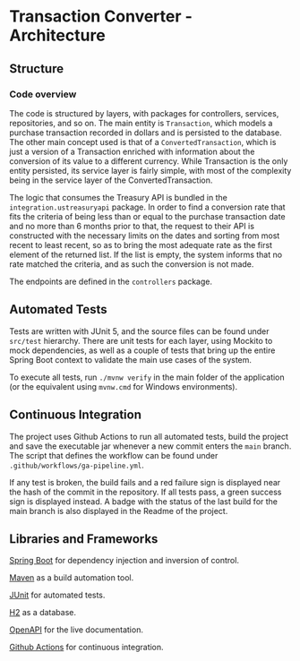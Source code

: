 # Transaction Converter - Architecture

## Structure

### Code overview

The code is structured by layers, with packages for controllers, services, repositories, and so on. The main entity is `Transaction`, which models a purchase transaction recorded in dollars and is persisted to the database. The other main concept used is that of a `ConvertedTransaction`, which is just a version of a Transaction enriched with information about the conversion of its value to a different currency. While Transaction is the only entity persisted, its service layer is fairly simple, with most of the complexity being in the service layer of the ConvertedTransaction.

The logic that consumes the Treasury API is bundled in the `integration.ustreasuryapi` package. In order to find a conversion rate that fits the criteria of being less than or equal to the purchase transaction date and no more than 6 months prior to that, the request to their API is constructed with the necessary limits on the dates and sorting from most recent to least recent, so as to bring the most adequate rate as the first element of the returned list. If the list is empty, the system informs that no rate matched the criteria, and as such the conversion is not made.

The endpoints are defined in the `controllers` package.


## Automated Tests

Tests are written with JUnit 5, and the source files can be found under `src/test` hierarchy. There are unit tests for each layer, using Mockito to mock dependencies, as well as a couple of tests that bring up the entire Spring Boot context to validate the main use cases of the system.

To execute all tests, run `./mvnw verify` in the main folder of the application (or the equivalent using `mvnw.cmd` for Windows environments).

## Continuous Integration

The project uses Github Actions to run all automated tests, build the project and save the executable jar whenever a new commit enters the `main` branch. The script that defines the workflow can be found under `.github/workflows/ga-pipeline.yml`.

If any test is broken, the build fails and a red failure sign is displayed near the hash of the commit in the repository. If all tests pass, a green success sign is displayed instead. A badge with the status of the last build for the main branch is also displayed in the Readme of the project.

## Libraries and Frameworks

[Spring Boot](https://spring.io/guides/gs/spring-boot/) for dependency injection and inversion of control.

[Maven](https://maven.apache.org/guides/getting-started/maven-in-five-minutes.html) as a build automation tool.

[JUnit](https://junit.org/junit5/docs/current/user-guide/) for automated tests.

[H2](https://www.h2database.com/html/tutorial.html) as a database.

[OpenAPI](https://swagger.io/tools/open-source/getting-started/) for the live documentation.

[Github Actions](https://docs.github.com/en/actions/learn-github-actions) for continuous integration.
